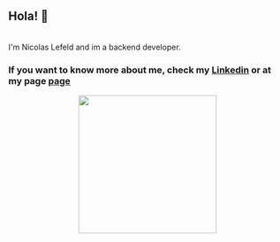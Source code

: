 <h2>Hola! 👋</h2>
<br>
I'm Nicolas Lefeld and im a backend developer. 

### If you want to know more about me, check my [Linkedin](https://www.linkedin.com/in/nicolas-lefeld-232447180/) or at my **page** [**page**](https://nicolaslefeld.github.io/) 


<p align="center">
<img align="middle" src="https://media.giphy.com/media/26AHqZycSplGWWPAI/giphy.gif" width="250" height="250" />
</p>
